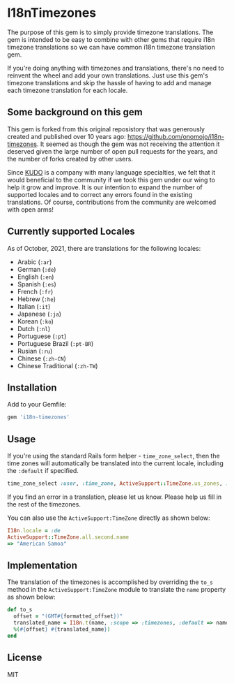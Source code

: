 # I18nTimezones

The purpose of this gem is to simply provide timezone translations. The gem is intended to be easy to combine with other
gems that require i18n timezone translations so we can have common i18n timezone translation gem.

If you're doing anything with timezones and translations, there's no need to reinvent the wheel and add your own
translations. Just use this gem's timezone translations and skip the hassle of having to add and manage each timezone
translation for each locale.

## Some background on this gem

This gem is forked from this original reposistory that was generously created and published over 10 years ago:
<https://github.com/onomojo/i18n-timezones>. It seemed as though the gem was not receiving the attention it deserved given
the large number of open pull requests for the years, and the number of forks created by other users.

Since [KUDO](https://meetkudo.com/) is a company with many language specialties, we felt that it would beneficial to the
community if we took this gem under our wing to help it grow and improve. It is our intention to expand the number of
supported locales and to correct any errors found in the existing translations. Of course, contributions from the
community are welcomed with open arms!

## Currently supported Locales

As of October, 2021, there are translations for the following locales:

* Arabic (`:ar`)
* German (`:de`)
* English (`:en`)
* Spanish (`:es`)
* French (`:fr`)
* Hebrew (`:he`)
* Italian (`:it`)
* Japanese (`:ja`)
* Korean (`:ko`)
* Dutch (`:nl`)
* Portuguese (`:pt`)
* Portuguese Brazil (`:pt-BR`)
* Rusian (`:ru`)
* Chinese (`:zh-CN`)
* Chinese Traditional (`:zh-TW`)

## Installation

Add to your Gemfile:

```rb
gem 'i18n-timezones'
```

## Usage

If you're using the standard Rails form helper - `time_zone_select`, then the time zones will automatically be
translated into the current locale, including the `:default` if specified.

```rb
time_zone_select :user, :time_zone, ActiveSupport::TimeZone.us_zones, :default => "Pacific Time (US & Canada)"
```

If you find an error in a translation, please let us know. Please help us fill in the rest of the timezones.

You can also use the `ActiveSupport:TimeZone` directly as shown below:

```rb
I18n.locale = :de
ActiveSupport::TimeZone.all.second.name
=> "American Samoa"
```

## Implementation

The translation of the timezones is accomplished by overriding the `to_s` method in the `ActiveSupport:TimeZone` module
to translate the `name` property as shown below:

```rb
def to_s
  offset = "(GMT#{formatted_offset})"
  translated_name = I18n.t(name, :scope => :timezones, :default => name, :separator => "\001")
  %(#{offset} #{translated_name})
end
```

## License

MIT
